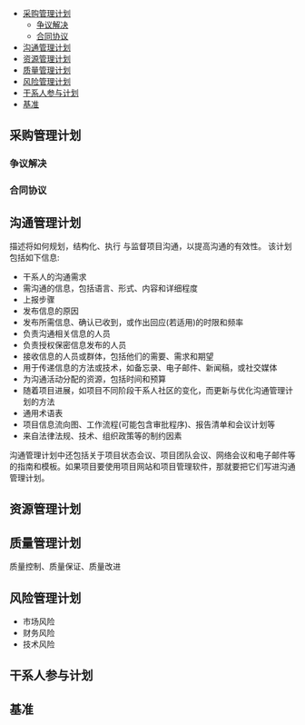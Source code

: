 
- [采购管理计划](#采购管理计划)
  - [争议解决](#争议解决)
  - [合同协议](#合同协议)
- [沟通管理计划](#沟通管理计划)
- [资源管理计划](#资源管理计划)
- [质量管理计划](#质量管理计划)
- [风险管理计划](#风险管理计划)
- [干系人参与计划](#干系人参与计划)
- [基准](#基准)


## 采购管理计划

### 争议解决

### 合同协议



## 沟通管理计划
描述将如何规划，结构化、执行 与监督项目沟通，以提高沟通的有效性。
该计划包括如下信息:
- 干系人的沟通需求
- 需沟通的信息，包括语言、形式、内容和详细程度
- 上报步骤
- 发布信息的原因
- 发布所需信息、确认已收到，或作出回应(若适用)的时限和频率
- 负责沟通相关信息的人员
- 负责授权保密信息发布的人员
- 接收信息的人员或群体，包括他们的需要、需求和期望
- 用于传递信息的方法或技术，如备忘录、电子邮件、新闻稿，或社交媒体
- 为沟通活动分配的资源，包括时间和预算
- 随着项目进展，如项目不同阶段干系人社区的变化，而更新与优化沟通管理计划的方法
- 通用术语表
- 项目信息流向图、工作流程(可能包含审批程序)、报告清单和会议计划等
- 来自法律法规、技术、组织政策等的制约因素

沟通管理计划中还包括关于项目状态会议、项目团队会议、网络会议和电子邮件等的指南和模板。如果项目要使用项目网站和项目管理软件，那就要把它们写进沟通管理计划。


## 资源管理计划


## 质量管理计划
质量控制、质量保证、质量改进


## 风险管理计划
- 市场风险
- 财务风险
- 技术风险


## 干系人参与计划



## 基准
